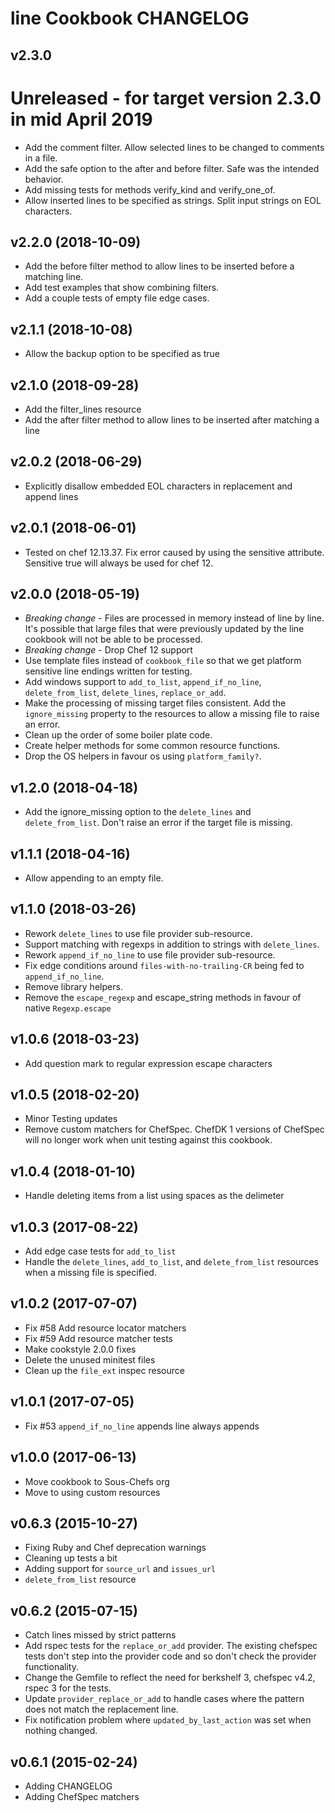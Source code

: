 # line Cookbook CHANGELOG


## v2.3.0
# Unreleased - for target version 2.3.0 in mid April 2019
- Add the comment filter. 
Allow selected lines to be changed to comments in a file.
- Add the safe option to the after and before filter. 
Safe was the intended behavior.
- Add missing tests for methods verify_kind and verify_one_of.
- Allow inserted lines to be specified as strings. Split input strings on EOL characters.

## v2.2.0 (2018-10-09)
- Add the before filter method to allow lines to be inserted before a matching line.
- Add test examples that show combining filters.
- Add a couple tests of empty file edge cases.

## v2.1.1 (2018-10-08)
- Allow the backup option to be specified as true

## v2.1.0 (2018-09-28)
- Add the filter_lines resource
- Add the after filter method to allow lines to be inserted after matching a line

## v2.0.2 (2018-06-29)
- Explicitly disallow embedded EOL characters in replacement and append lines

## v2.0.1 (2018-06-01)
- Tested on chef 12.13.37.  Fix error caused by using the sensitive attribute.  Sensitive true will always be used for chef 12.

## v2.0.0 (2018-05-19)
- _Breaking change_ - Files are processed in memory instead of line by line. It's possible that large files that were previously updated by the line cookbook will not be able to be processed.
- _Breaking change_ - Drop Chef 12 support
- Use template files instead of `cookbook_file` so that we get platform sensitive line endings written for testing.
- Add windows support to `add_to_list`, `append_if_no_line`, `delete_from_list`, `delete_lines`, `replace_or_add`.
- Make the processing of missing target files consistent. Add the `ignore_missing` property to the resources to allow a missing file to raise an error.
- Clean up the order of some boiler plate code.
- Create helper methods for some common resource functions.
- Drop the OS helpers in favour os using `platform_family?`.

## v1.2.0 (2018-04-18)
- Add the ignore_missing option to the `delete_lines` and `delete_from_list`. Don't raise an error if the target file is missing.

## v1.1.1 (2018-04-16)
- Allow appending to an empty file.

## v1.1.0 (2018-03-26)
- Rework `delete_lines` to use file provider sub-resource.
- Support matching with regexps in addition to strings with `delete_lines`.
- Rework `append_if_no_line` to use file provider sub-resource.
- Fix edge conditions around `files-with-no-trailing-CR` being fed to `append_if_no_line`.
- Remove library helpers.
- Remove the `escape_regexp` and escape_string methods in favour of native `Regexp.escape`

## v1.0.6 (2018-03-23)
- Add question mark to regular expression escape characters

## v1.0.5 (2018-02-20)
- Minor Testing updates
- Remove custom matchers for ChefSpec. ChefDK 1 versions of ChefSpec will no longer work when unit testing against this cookbook.

## v1.0.4 (2018-01-10)
- Handle deleting items from a list using spaces as the delimeter

## v1.0.3 (2017-08-22)
- Add edge case tests for `add_to_list`
- Handle the `delete_lines`, `add_to_list`, and `delete_from_list` resources when a missing file is specified.

## v1.0.2 (2017-07-07)
- Fix #58 Add resource locator matchers
- Fix #59 Add resource matcher tests
- Make cookstyle 2.0.0 fixes
- Delete the unused minitest files
- Clean up the `file_ext` inspec resource

## v1.0.1 (2017-07-05)
- Fix #53 `append_if_no_line` appends line always appends

## v1.0.0 (2017-06-13)
- Move cookbook to Sous-Chefs org
- Move to using custom resources

## v0.6.3 (2015-10-27)
- Fixing Ruby and Chef deprecation warnings
- Cleaning up tests a bit
- Adding support for `source_url` and `issues_url`
- `delete_from_list` resource

## v0.6.2 (2015-07-15)
- Catch lines missed by strict patterns
- Add rspec tests for the `replace_or_add` provider. The existing chefspec tests don't step into the provider code and so don't check the provider functionality.
- Change the Gemfile to reflect the need for berkshelf 3, chefspec v4.2, rspec 3 for the tests.
- Update `provider_replace_or_add` to handle cases where the pattern does not match the replacement line.
- Fix notification problem where `updated_by_last_action` was set when nothing changed.

## v0.6.1 (2015-02-24)
- Adding CHANGELOG
- Adding ChefSpec matchers
